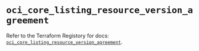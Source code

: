 # `oci_core_listing_resource_version_agreement`

Refer to the Terraform Registory for docs: [`oci_core_listing_resource_version_agreement`](https://registry.terraform.io/providers/oracle/oci/6.18.0/docs/resources/core_listing_resource_version_agreement).
